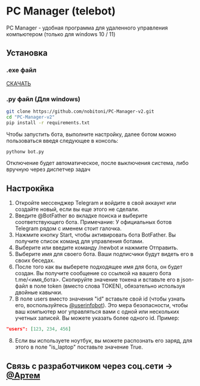 # PC Manager (telebot)


PC Manager - удобная программа для удаленного управления компьютером (только для windows 10 / 11)


## Установка

### .exe файл
[СКАЧАТЬ](https://github.com/nobitoni/PC-Manager-v2/releases/download/untagged-7918e16fa1970536f135/pcm-v2.rar)

### .py файл (Для windows)
```bash
git clone https://github.com/nobitoni/PC-Manager-v2.git
cd "PC-Manager-v2"
pip install -r requirements.txt
```
Чтобы запустить бота, выполните настройку, далее ботом можно пользоваться введя следующее в консоль:
```bash
pythonw bot.py
```
Отключение будет автоматическое, после выключения система, либо вручную через диспетчер задач

## Настрокйка

1. Откройте мессенджер Telegram и войдите в свой аккаунт или создайте новый, если вы еще этого не сделали.
2. Введите @BotFather во вкладке поиска и выберите соответствующего бота.
Примечание: У официальных ботов Telegram рядом с именем стоит галочка.
3. Нажмите кнопку Start, чтобы активировать бота BotFather. Вы получите список команд для управления ботами.
4. Выберите или введите команду /newbot и нажмите Отправить.
5. Выберите имя для своего бота. Ваши подписчики будут видеть его в своих беседах.
6. После того как вы выберете подходящее имя для бота, он будет создан. Вы получите сообщение со ссылкой на вашего бота t.me/<имя_бота>. Скопируйте значение токена и вставьте его в json-файл в поле token (вместо слова TOKEN), обязательно используя двойные кавычки.
7. В поле users вместо значения "id" вставьте свой id (чтобы узнать его, воспользуйтесь [@userinfobot](https://t.me/userinfobot)). Это мера безопасности, чтобы ваш компьютер мог управляться вами с одной или нескольких учетных записей. Вы можете указать более одного id.
Пример:
```json
"users": [123, 234, 456]
```
8. Если вы используете ноутбук, вы можете распознать его заряд, для этого в поле "is_laptop" поставьте значение True.

## Связь с разработчиком через соц.сети -> [@Артем](https://bit.ly/3wAJaPa)
